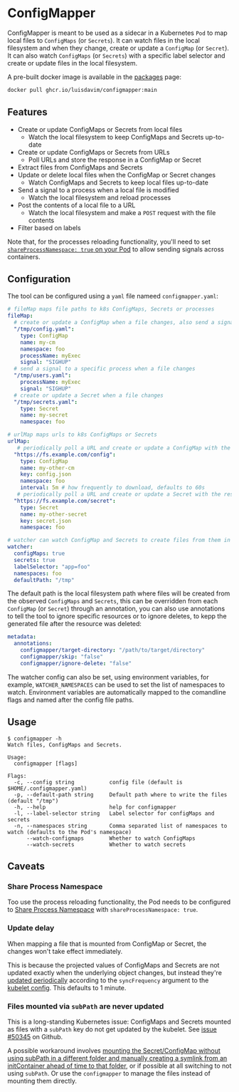 # ConfigMapper

ConfigMapper is meant to be used as a sidecar in a Kubernetes `Pod` to map local files to `ConfigMaps` (or `Secrets`).
It can watch files in the local filesystem and when they change, create or update a `ConfigMap` (or `Secret`).
It can also watch `ConfigMaps` (or `Secrets`) with a specific label selector and create or update files in the local filesystem.

A pre-built docker image is available in the [packages](https://github.com/luisdavim/configmapper/pkgs/container/configmapper) page:

```sh
docker pull ghcr.io/luisdavim/configmapper:main
```

## Features

- Create or update ConfigMaps or Secrets from local files
  - Watch the local filesystem to keep ConfigMaps and Secrets up-to-date
- Create or update ConfigMaps or Secrets from URLs
  - Poll URLs and store the response in a ConfigMap or Secret
- Extract files from ConfigMaps and Secrets
- Update or delete local files when the ConfigMap or Secret changes
  - Watch ConfigMaps and Secrets to keep local files up-to-date
- Send a signal to a process when a local file is modified
  - Watch the local filesystem and reload processes
- Post the contents of a local file to a URL
  - Watch the local filesystem and make a `POST` request with the file contents
- Filter based on labels

Note that, for the processes reloading functionality, you'll need to set [`shareProcessNamespace: true` on your Pod](https://kubernetes.io/docs/tasks/configure-pod-container/share-process-namespace/) to allow sending signals across containers.

## Configuration

The tool can be configured using a `yaml` file nameed `configmapper.yaml`:

```yaml
# fileMap maps file paths to k8s ConfigMaps, Secrets or processes
fileMap:
  # create or update a ConfigMap when a file changes, also send a signal to a process
  "/tmp/config.yaml":
    type: ConfigMap
    name: my-cm
    namespace: foo
    processName: myExec
    signal: "SIGHUP"
  # send a signal to a specific process when a file changes
  "/tmp/users.yaml":
    processName: myExec
    signal: "SIGHUP"
  # create or update a Secret when a file changes
  "/tmp/secrets.yaml":
    type: Secret
    name: my-secret
    namespace: foo

# urlMap maps urls to k8s ConfigMaps or Secrets
urlMap:
   # periodically poll a URL and create or update a ConfigMap with the response body
  "https://fs.example.com/config":
    type: ConfigMap
    name: my-other-cm
    key: config.json
    namespace: foo
    interval: 5m # how frequently to download, defaults to 60s
   # periodically poll a URL and create or update a Secret with the response body
  "https://fs.example.com/secret":
    type: Secret
    name: my-other-secret
    key: secret.json
    namespace: foo

# watcher can watch ConfigMap and Secrets to create files from them in the Pod's filesystem
watcher:
  configMaps: true
  secrets: true
  labelSelector: "app=foo"
  namespaces: foo
  defaultPath: "/tmp"
```

The default path is the local filesystem path where files will be created from the observed `ConfigMaps` and `Secrets`, this can be overridden from each `ConfigMap` (or `Secret`) through an annotation, you can also use annotations to tell the tool to ignore specific resources or to ignore deletes, to kepp the generated file after the resource was deleted:

```yaml
metadata:
  annotations:
    configmapper/target-directory: "/path/to/target/directory"
    configmapper/skip: "false"
    configmapper/ignore-delete: "false"
```

The watcher config can also be set, using environment variables, for example, `WATCHER_NAMESPACES` can be used to set the list of namespaces to watch.
Environment variables are automatically mapped to the comandline flags and named after the config file paths.

## Usage

```console
$ configmapper -h
Watch files, ConfigMaps and Secrets.

Usage:
  configmapper [flags]

Flags:
  -c, --config string           config file (default is $HOME/.configmapper.yaml)
  -p, --default-path string     Default path where to write the files (default "/tmp")
  -h, --help                    help for configmapper
  -l, --label-selector string   Label selector for configMaps and secrets
  -n, --namespaces string       Comma separated list of namespaces to watch (defaults to the Pod's namespace)
      --watch-configmaps        Whether to watch ConfigMaps
      --watch-secrets           Whether to watch secrets
```

## Caveats

### Share Process Namespace

Too use the process reloading functionality, the Pod needs to be configured to [Share Process Namespace](https://kubernetes.io/docs/tasks/configure-pod-container/share-process-namespace/) with `shareProcessNamespace: true`.

### Update delay

When mapping a file that is mounted from ConfigMap or Secret, the changes won't take effect immediately.

This is because the projected values of ConfigMaps and Secrets are not updated exactly when the underlying object changes, but instead they're [updated periodically](https://kubernetes.io/docs/tasks/configure-pod-container/configure-pod-configmap/#mounted-configmaps-are-updated-automatically) according to the `syncFrequency` argument to the [kubelet config](https://kubernetes.io/docs/reference/command-line-tools-reference/kubelet/). This defaults to 1 minute.

### Files mounted via `subPath` are never updated

This is a long-standing Kubernetes issue: ConfigMaps and Secrets mounted as files with a `subPath` key do not get updated by the kubelet. See [issue #50345](https://github.com/kubernetes/kubernetes/issues/50345) on Github.

A possible workaround involves [mounting the Secret/ConfigMap without using subPath in a different folder and manually creating a symlink from an initContainer ahead of time to that folder](https://github.com/kubernetes/kubernetes/issues/50345#issuecomment-400647420), or if possible at all switching to not using `subPath`.
Or use the `configmapper` to manage the files instead of mounting them directly.
